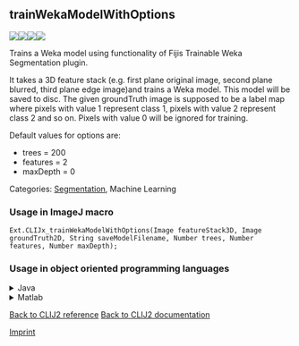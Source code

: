 ## trainWekaModelWithOptions
<img src="images/mini_empty_logo.png"/><img src="images/mini_empty_logo.png"/><img src="images/mini_clijx_logo.png"/><img src="images/mini_empty_logo.png"/>

Trains a Weka model using functionality of Fijis Trainable Weka Segmentation plugin. 

It takes a 3D feature stack (e.g. first plane original image, second plane blurred, third plane edge image)and trains a Weka model. This model will be saved to disc.
The given groundTruth image is supposed to be a label map where pixels with value 1 represent class 1, pixels with value 2 represent class 2 and so on. Pixels with value 0 will be ignored for training.

Default values for options are:
* trees = 200
* features = 2
* maxDepth = 0

Categories: [Segmentation](https://clij.github.io/clij2-docs/reference__segmentation), Machine Learning

### Usage in ImageJ macro
```
Ext.CLIJx_trainWekaModelWithOptions(Image featureStack3D, Image groundTruth2D, String saveModelFilename, Number trees, Number features, Number maxDepth);
```


### Usage in object oriented programming languages



<details>

<summary>
Java
</summary>
<pre class="highlight">// init CLIJ and GPU
import net.haesleinhuepf.clijx.CLIJx;
import net.haesleinhuepf.clij.clearcl.ClearCLBuffer;
CLIJx clijx = CLIJx.getInstance();

// get input parameters
ClearCLBuffer featureStack3D = clijx.push(featureStack3DImagePlus);
ClearCLBuffer groundTruth2D = clijx.push(groundTruth2DImagePlus);
int trees = 10;
int features = 20;
int maxDepth = 30;
</pre>

<pre class="highlight">
// Execute operation on GPU
CLIJxWeka2 resultTrainWekaModelWithOptions = clijx.trainWekaModelWithOptions(featureStack3D, groundTruth2D, saveModelFilename, trees, features, maxDepth);
</pre>

<pre class="highlight">
// show result
System.out.println(resultTrainWekaModelWithOptions);

// cleanup memory on GPU
clijx.release(featureStack3D);
clijx.release(groundTruth2D);
</pre>

</details>



<details>

<summary>
Matlab
</summary>
<pre class="highlight">% init CLIJ and GPU
clijx = init_clatlabx();

% get input parameters
featureStack3D = clijx.pushMat(featureStack3D_matrix);
groundTruth2D = clijx.pushMat(groundTruth2D_matrix);
trees = 10;
features = 20;
maxDepth = 30;
</pre>

<pre class="highlight">
% Execute operation on GPU
CLIJxWeka2 resultTrainWekaModelWithOptions = clijx.trainWekaModelWithOptions(featureStack3D, groundTruth2D, saveModelFilename, trees, features, maxDepth);
</pre>

<pre class="highlight">
% show result
System.out.println(resultTrainWekaModelWithOptions);

% cleanup memory on GPU
clijx.release(featureStack3D);
clijx.release(groundTruth2D);
</pre>

</details>



[Back to CLIJ2 reference](https://clij.github.io/clij2-docs/reference)
[Back to CLIJ2 documentation](https://clij.github.io/clij2-docs)

[Imprint](https://clij.github.io/imprint)
